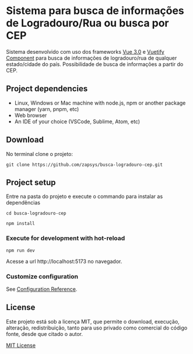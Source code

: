 # Sistema para busca de informações de Logradouro/Rua ou busca por CEP
Sistema desenvolvido com uso dos frameworks [Vue 3.0](https://vuejs.org/guide/introduction.html) e [Vuetify Component](https://vuetifyjs.com/en/getting-started/installation/) para busca de informações de logradouro/rua de qualquer estado/cidade do país.
Possibilidade de busca de informações a partir do CEP.

## Project dependencies
- Linux, Windows or Mac machine with node.js, npm or another package manager (yarn, pnpm, etc)
- Web browser
- An IDE of your choice (VSCode, Sublime, Atom, etc)

## Download
No terminal clone o projeto:
```
git clone https://github.com/zapsys/busca-logradouro-cep.git
```

## Project setup
Entre na pasta do projeto e execute o commando para instalar as dependências
```
cd busca-logradouro-cep
```
```
npm install
```

### Execute for development with hot-reload
```
npm run dev
```
Acesse a url http://localhost:5173 no navegador.

### Customize configuration
See [Configuration Reference](https://cli.vuejs.org/config/).

## License
Este projeto está sob a licença MIT, que permite o download, execução, alteração, redistribuição, tanto para uso privado como comercial do código fonte, desde que citado o autor. 

[MIT License](LICENSE.md)
